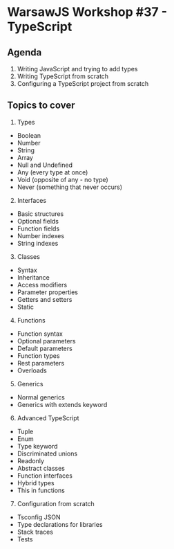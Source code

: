 # WarsawJS Workshop #37 - TypeScript

## Agenda

1. Writing JavaScript and trying to add types
2. Writing TypeScript from scratch
3. Configuring a TypeScript project from scratch

## Topics to cover

1. Types
  - Boolean
  - Number
  - String
  - Array
  - Null and Undefined
  - Any (every type at once)
  - Void (opposite of any - no type)
  - Never (something that never occurs)

2. Interfaces
  - Basic structures
  - Optional fields
  - Function fields
  - Number indexes
  - String indexes

3. Classes
  - Syntax
  - Inheritance
  - Access modifiers
  - Parameter properties
  - Getters and setters
  - Static

4. Functions
  - Function syntax
  - Optional parameters
  - Default parameters
  - Function types
  - Rest parameters
  - Overloads

5. Generics
  - Normal generics
  - Generics with extends keyword

6. Advanced TypeScript
  - Tuple
  - Enum
  - Type keyword
  - Discriminated unions
  - Readonly
  - Abstract classes
  - Function interfaces
  - Hybrid types
  - This in functions

7. Configuration from scratch
  - Tsconfig JSON
  - Type declarations for libraries
  - Stack traces
  - Tests
